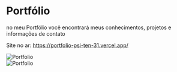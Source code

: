 # Portfólio

no meu Portfólio você encontrará meus conhecimentos, projetos e informações de contato

Site no ar: https://portfolio-psi-ten-31.vercel.app/

![Portfolio](https://portfolio-psi-ten-31.vercel.app/portfolioLG.png)  
![Portfolio](https://portfolio-psi-ten-31.vercel.app/portfolioSM.png)  
